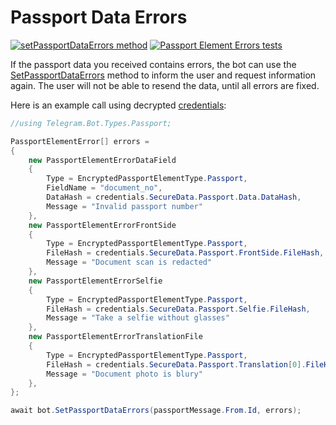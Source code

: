 # Passport Data Errors

[![setPassportDataErrors method](https://img.shields.io/badge/Bot_API_method-setPassportDataErrors-blue.svg?style=flat-square)](https://core.telegram.org/bots/api#setpassportdataerrors)
[![Passport Element Errors tests](https://img.shields.io/badge/Examples-Passport_Element_Errors-green.svg?style=flat-square)](https://github.com/TelegramBots/Telegram.Bot.Extensions.Passport/tree/master/test/IntegrationTests/Passport%20Element%20Errors)

If the passport data you received contains errors, the bot can use the [SetPassportDataErrors](https://core.telegram.org/bots/api#setpassportdataerrors) method to inform the user and request information again. The user will not be able to resend the data, until all errors are fixed.

Here is an example call using decrypted [credentials](files-docs.md#credentials):

```csharp
//using Telegram.Bot.Types.Passport;

PassportElementError[] errors =
{
    new PassportElementErrorDataField
    {
        Type = EncryptedPassportElementType.Passport,
        FieldName = "document_no",
        DataHash = credentials.SecureData.Passport.Data.DataHash,
        Message = "Invalid passport number"
    },
    new PassportElementErrorFrontSide
    {
        Type = EncryptedPassportElementType.Passport,
        FileHash = credentials.SecureData.Passport.FrontSide.FileHash,
        Message = "Document scan is redacted"
    },
    new PassportElementErrorSelfie
    {
        Type = EncryptedPassportElementType.Passport,
        FileHash = credentials.SecureData.Passport.Selfie.FileHash,
        Message = "Take a selfie without glasses"
    },
    new PassportElementErrorTranslationFile
    {
        Type = EncryptedPassportElementType.Passport,
        FileHash = credentials.SecureData.Passport.Translation[0].FileHash,
        Message = "Document photo is blury"
    },
};

await bot.SetPassportDataErrors(passportMessage.From.Id, errors);
```
